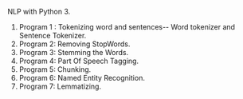 NLP with Python 3.

1. Program 1 : Tokenizing word and sentences-- Word tokenizer and Sentence Tokenizer.
2. Program 2:  Removing StopWords.
3. Program 3:  Stemming the Words.  
4. Program 4:  Part Of Speech Tagging.
5. Program 5:  Chunking.
6. Program 6:  Named Entity Recognition.
7. Program 7:  Lemmatizing.
